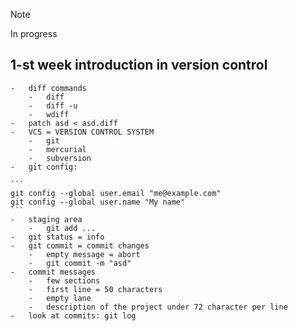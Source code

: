 > [!NOTE]
> In progress
## 1-st week introduction in version control
    -   diff commands
        -   diff
        -   diff -u 
        -   wdiff
    -   patch asd < asd.diff
    -   VCS = VERSION CONTROL SYSTEM
        -   git
        -   mercurial
        -   subversion
    -   git config:

    ```
    git config --global user.email "me@example.com"
    git config --global user.name "My name"
    ```
    -   staging area
        -   git add ...
    -   git status = info
    -   git commit = commit changes
        -   empty message = abort
        -   git commit -m "asd"
    -   commit messages
        -   few sections
        -   first line = 50 characters
        -   empty lane
        -   description of the project under 72 character per line
    -   look at commits: git log